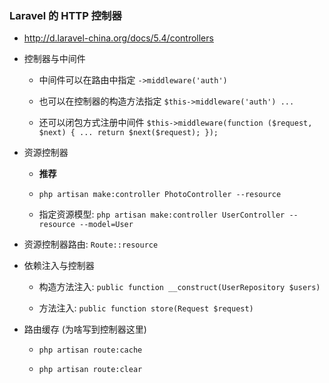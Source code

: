### Laravel 的 HTTP 控制器
* http://d.laravel-china.org/docs/5.4/controllers

* 控制器与中间件   
    * 中间件可以在路由中指定 `->middleware('auth')`

    * 也可以在控制器的构造方法指定 `$this->middleware('auth') ...`

    * 还可以闭包方式注册中间件 `$this->middleware(function ($request, $next) { ... return $next($request); });`

* 资源控制器
    * **推荐**

    * `php artisan make:controller PhotoController --resource`

    * 指定资源模型: `php artisan make:controller UserController --resource --model=User`

* 资源控制器路由: `Route::resource`

* 依赖注入与控制器
    * 构造方法注入: `public function __construct(UserRepository $users)`

    * 方法注入: `public function store(Request $request)`

* 路由缓存 (为啥写到控制器这里)
    * `php artisan route:cache`

    * `php artisan route:clear`
